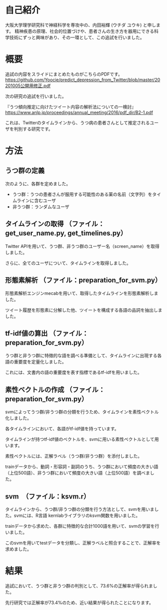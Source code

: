 # 自己紹介
大阪大学理学研究科で神経科学を専攻中の、内田裕輝 (ウチダ ユウキ) と申します。
精神疾患の原理、社会的位置づけや、患者さんの生き方を器用にできる科学技術にずっと興味があり、その一環として、この追試を行いました。

# 概要
追試の内容をスライドにまとめたものがこちらのPDFです。
https://github.com/Yoocie/predict_depression_from_Twitter/blob/master/20201005公開用修正.pdf

次の研究の追試を行いました。

『うつ傾向推定に向けたツイート内容の解析法についての一検討』
https://www.anlp.jp/proceedings/annual_meeting/2016/pdf_dir/B2-1.pdf

これは、Twitterのタイムラインから、うつ病の患者さんとして推定されるユーザを判別する研究です。


# 方法

## うつ群の定義

次のように、各群を定めました。

- うつ群：うつの患者さんが服用する可能性のある薬の名前（文字列）をタイムラインに含むユーザ
- 非うつ群：ランダムなユーザ

## タイムラインの取得 （ファイル：get_user_name.py, get_timelines.py）

Twitter APIを用いて、うつ群、非うつ群のユーザー名（screen_name）を取得しました。

さらに、全てのユーザについて、タイムラインを取得しました。

## 形態素解析 （ファイル：preparation_for_svm.py）

形態素解析エンジンmecabを用いて、取得したタイムラインを形態素解析しました。

ツイート履歴を形態素に分解した他、ツイートを構成する各語の品詞を抽出しました。

## tf-idf値の算出 （ファイル：preparation_for_svm.py）

うつ群と非うつ群に特徴的な語を調べる準備として、タイムラインに出現する各語の重要度を定量化しました。

これには、文書内の語の重要度を表す指標であるtf-idfを用いました。

## 素性ベクトルの作成 （ファイル：preparation_for_svm.py）

svmによってうつ群/非うつ群の分類を行うため、タイムラインを素性ベクトル化しました。

各タイムラインにおいて、各語がtf-idf値を持っています。

タイムラインが持つtf-idf値のベクトルを、svmに用いる素性ベクトルとして用います。

素性ベクトルには、正解ラベル（うつ群/非うつ群）を添付しました。

trainデータから、動詞・形容詞・副詞のうち、うつ群において頻度の大きい語（上位500語）、非うつ群において頻度の大きい語（上位500語）を調べました。

## svm　（ファイル：ksvm.r）

タイムラインから、うつ群/非うつ群の分類を行う方法として、svmを用いました。svmには、R言語 kernlabライブラリのksvm関数を用いました。

trainデータから求めた、各群に特徴的な合計1000語を用いて、svmの学習を行いました。

このsvmを用いてtestデータを分類し、正解ラベルと照合することで、正解率を求めました。

# 結果

追試において、うつ群と非うつ群の判別として、73.6%の正解率が得られました。

先行研究では正解率が73.4%のため、近い結果が得られたことになります。


